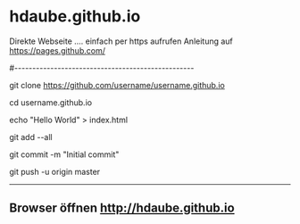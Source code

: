 # hdaube.github.io
Direkte Webseite .... einfach per https aufrufen
Anleitung auf https://pages.github.com/ 

#--------------------------------------------------

git clone https://github.com/username/username.github.io

cd username.github.io

echo "Hello World" > index.html

git add --all

git commit -m "Initial commit"

git push -u origin master

--------------------------------------------------------
Browser öffnen http://hdaube.github.io
---------------------------------------------------------
